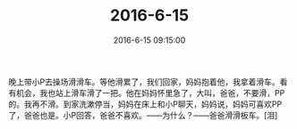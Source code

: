 ﻿---
title: "2016-6-15"
date: 2016-6-15 09:15:00
tags: 文字
categories: 爸爸
---
晚上带小P去操场滑滑车。等他滑累了，我们回家，妈妈抱着他，我拿着滑车。看有机会，我也站上滑车滑了一把。他在妈妈怀里急了，大叫，爸爸，不要滑，PP的。我再不滑。到家洗漱停当，妈妈在床上和小P聊天，妈妈说，妈妈可喜欢PP了，爸爸也是。小P回答，爸爸不喜欢。——为什么？——爸爸滑滑板车。[泪]